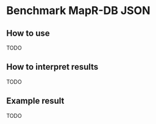 # Benchmark MapR-DB JSON

## How to use

TODO

## How to interpret results

TODO

## Example result

TODO

